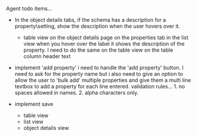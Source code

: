Agent todo items...

- In the object details tabs, if the schema has a description for 
a property\setting, show the description when the user hovers over it. 
    - table view
on the object details page on the properties tab in the list view when you hover over the label it shows the description of the property. I need to do the same on the table view on the table column header text
 
 
- implement 'add property' 
i need to handle the 'add property' button. I need to ask for the property name but i also need to give an option to allow the user to 'bulk add' multiple properties and give them a multi line textbox to add a property for each line entered. validation rules... 1. no spaces allowed in names. 2. alpha characters only.

- implement save    
    - table view
    - list view
    - object details view
 

